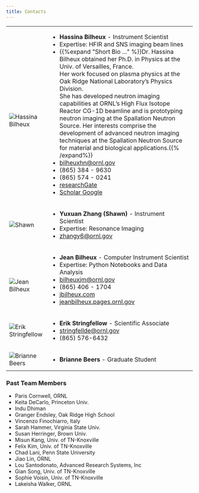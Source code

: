 ```yaml
---
title: Contacts
---
```



|  |  |
| ------ | ----------- |
| <h2 id='hassina_bilheux'></h2> ![Hassina Bilheux](/images/contacts/hassina_1.png) | <ul><li>**Hassina Bilheux** - Instrument Scientist</li><li>Expertise: HFIR and SNS imaging beam lines</li><li>{{%expand "Short Bio ..." %}}Dr. Hassina Bilheux obtained her Ph.D. in Physics at the Univ. of Versailles, France. <br>Her work focused on plasma physics at the Oak Ridge National Laboratory’s Physics Division.<br> She has developed neutron imaging capabilities at ORNL’s High Flux Isotope Reactor CG-1D beamline and is prototyping neutron imaging at the Spallation Neutron Source. Her interests comprise the development of advanced neutron imaging techniques at the Spallation Neutron Source for material and biological applications.{{% /expand%}}</li><li><i class='fa fa-envelope-open'></i> bilheuxhn@ornl.gov</li><li><i class='fa fa-mobile'></i> (865) 384 - 9630</li><li><i class='fa fa-phone'></i> (865) 574 - 0241</li><li><i class='fa fa-external-link'></i> <a href='https://www.researchgate.net/profile/Hassina_Bilheux'>researchGate</a></li><li><i class='fa fa-google'></i> <a href='https://scholar.google.com/citations?user=dHH8dFUAAAAJ&hl=en'>Scholar Google</a></li></ul>|
| ![Shawn](/images/contacts/shawn.png) | <ul><li>**Yuxuan Zhang (Shawn)** - Instrument Scientist</li><li>Expertise: Resonance Imaging</li><li><i class='fa fa-envelope-open'></i> zhangy6@ornl.gov</li></ul> |
| <h2 id='jean_bilheux'></h2> ![Jean Bilheux](/images/contacts/jean.png) | <ul><li>**Jean Bilheux** - Computer Instrument Scientist</li><li>Expertise: Python Notebooks and Data Analysis</li><li><i class='fa fa-envelope-open'></i> bilheuxjm@ornl.gov</li><li><i class='fa fa-mobile'></i> (865) 406 - 1704</li><li><i class='fa fa-external-link'></i> <a href='https://jeanbilheux.wordpress.com/'>jbilheux.com</a></li><li><i class='fa fa-external-link'></i> <a href='https://jeanbilheux.pages.ornl.gov'>jeanbilheux.pages.ornl.gov</a></li><ul> |
| ![Erik Stringfellow](/images/contacts/erik.jpg) | <ul><li>**Erik Stringfellow** - Scientific Associate </li><li><i class='fa fa-envelope-open'></i>stringfellde@ornl.gov</li><li><i class='fa fa-phone'></i> (865) 576-6432</li></ul>  |
| ![Brianne Beers](/images/contacts/brianne.png) | <ul><li>**Brianne Beers** - Graduate Student</li></ul> |


<!-- <img src="/images/contacts/2018_group_photo.png" /> -->


### Past Team Members

<ul>
<li>Paris Cornwell, ORNL</li>
<li>Keita DeCarlo, Princeton Univ.</li>
<li>Indu Dhiman</li>
<li>Granger Endsley, Oak Ridge High School</li>
<li>Vincenzo Finochiarro, Italy</li>
<li>Sarah Hammer, Virginia State Univ.</li>
<li>Susan Herringer, Brown Univ.</li>
<li>Misun Kang, Univ. of TN-Knoxville</li>
<li>Felix Kim, Univ. of TN-Knoxville</li>
<li>Chad Lani, Penn State University</li>
<li>Jiao Lin, ORNL</li>
<li>Lou Santodonato, Advanced Research Systems, Inc</li>
<li>Gian Song, Univ. of TN-Knoxville</li>
<li>Sophie Voisin, Univ. of TN-Knoxville</li>
<li>Lakeisha Walker, ORNL</li>
</ul>



